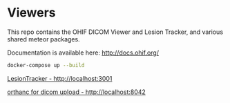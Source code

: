 # Viewers
This repo contains the OHIF DICOM Viewer and Lesion Tracker, and various shared meteor packages.

Documentation is available here: http://docs.ohif.org/

```bash
docker-compose up --build
```


[LesionTracker - http://localhost:3001](http://localhost:3001)

[orthanc for dicom upload - http://localhost:8042](http://localhost:8042)
